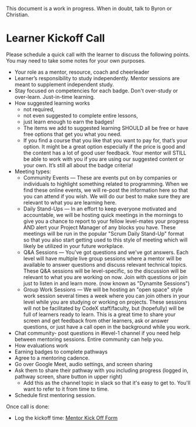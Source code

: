 This document is a work in progress. When in doubt, talk to Byron or Christian.

# Learner Kickoff Call

Please schedule a quick call with the learner to discuss the following points. You may need to take some notes for your own purposes.
- Your role as a mentor, resource, coach and cheerleader
- Learner’s responsibility to study independently. Mentor sessions are meant to supplement independent study.
- Stay focused on competencies for each badge. Don't over-study or over-learn. Just-in-time learning.
- How suggested learning works 
  - not required, 
  - not even suggested to complete entire lessons, 
  - just learn enough to earn the badges!
  - The items we add to suggested learning SHOULD all be free or have free options that get you what you need. 
  - If you find a course that you like that you want to pay for, that’s your option. It might be a great option especially if the price is good and the content has a lot of good user feedback. Your mentor will STILL be able to work with you if you are using our suggested content or your own. It’s still all about the badge criteria!
- Meeting types:
  - Community Events — These are events put on by companies or individuals to highlight something related to programming. When we find these online events, we will re-post the information here so that you can attend if you wish. We will do our best to make sure they are relevant to what you are learning here.
  - Daily Stand-Ups — In an effort to keep everyone motivated and accountable, we will be hosting quick meetings in the mornings to give you a chance to report to your fellow level-mates your progress AND alert your Project Manager of any blocks you have. These meetings will be run in the popular "Scrum Daily Stand-Up" format so that you also start getting used to this style of meeting which will likely be utilized in your future workplace.
  - Q&A Sessions — You've got questions and we've got answers. Each level will have multiple live group sessions where a mentor will be available to answer questions and discuss relevant technical topics. These Q&A sessions will be level-specific, so the discussion will be relevant to what you are working on now. Join with questions or join just to listen in and learn more. (now known as "Dynamite Sessions")
  - Group Work Sessions — We will be hosting an "open space" style work session several times a week where you can join others in your level while you are studying or working on projects. These sessions will not be facilitated by CodeX staff/faculty, but (hopefully) will be full of learners ready to learn. This is a great time to share your screen and get feedback from other learners, ask or answer questions, or just have a call open in the background while you work.
- Chat community- post questions in #level-1 channel if you need help between mentoring sessions. Entire community can help you.
- How evaluations work
- Earning badges to complete pathways
- Agree to a mentoring cadence.
- Go over Google Meet, audio settings, and screen sharing
- Ask them to share their pathway with you including progress (logged in, pathway screen, share button in upper right)
  - Add this as the channel topic in slack so that it's easy to get to. You'll want to refer to it from time to time.
- Schedule first mentoring session.

Once call is done:
- Log the kickoff time: [Mentor Kick Off Form](https://docs.google.com/forms/d/e/1FAIpQLScsqa_g8pzsRnENZbY5SuzPHyWainpaeRp74WMILLVDrqJnGg/viewform)



